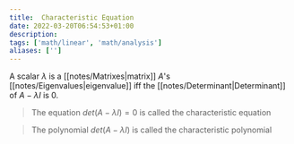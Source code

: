 ```yaml
---
title:  Characteristic Equation
date: 2022-03-20T06:54:53+01:00
description: 
tags: ['math/linear', 'math/analysis']
aliases: ['']
---
```

A scalar $\lambda$ is a [[notes/Matrixes|matrix]] $A$'s [[notes/Eigenvalues|eigenvalue]] iff the [[notes/Determinant|Determinant]] of $A - \lambda I$ is $0$.

> The equation $det(A - \lambda I) = 0$ is called the characteristic equation

> The polynomial $det(A - \lambda I)$ is called the characteristic polynomial
